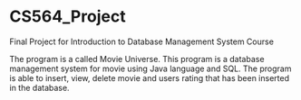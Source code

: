 # CS564_Project
Final Project for Introduction to Database Management System Course

The program is a called Movie Universe. This program is a database management system for movie using Java language and SQL. The program is able to insert, view, delete movie and users rating that has been inserted in the database.
